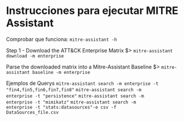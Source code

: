 # Instrucciones para ejecutar MITRE Assistant

Comprobar que funciona:
<code>mitre-assistant -h</code>

Step 1 -   Download the ATT&CK Enterprise Matrix
$> <code>mitre-assistant download -m enterprise</code>

Parse the downloaded matrix into a Mitre-Assistant Baseline
$> <code>mitre-assistant baseline -m enterprise</code>

Ejemplos de Querys
<code>mitre-assistant search -m enterprise -t "fin4,fin5,fin6,fin7,fin8"</code>
<code>mitre-assistant search -m enterprise -t "persistence"</code>
<code>mitre-assistant search -m enterprise -t "mimikatz"</code>
<code>mitre-assistant search -m enterprise -t "stats:datasources"-e csv -f DataSources_file.csv</code>
